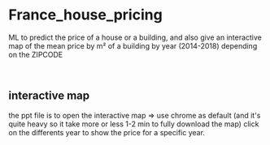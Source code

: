 # France_house_pricing
ML to predict the price of a house or a building, and also give an interactive map of the mean price by m² of a building by year (2014-2018) depending on the ZIPCODE

</br>

## interactive map
the ppt file is to open the interactive map => use chrome as default (and it's quite heavy so it take more or less 1-2 min to fully download the map)
click on the differents year to show the price for a specific year.
